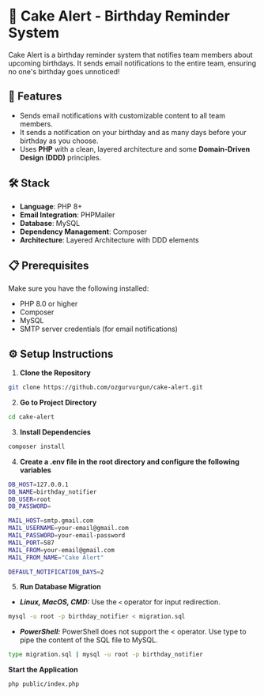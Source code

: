# 🎂 Cake Alert - Birthday Reminder System

Cake Alert is a birthday reminder system that notifies team members about upcoming birthdays. It sends email notifications to the entire team, ensuring no one's birthday goes unnoticed!

## 🚀 Features

- Sends email notifications with customizable content to all team members.
- It sends a notification on your birthday and as many days before your birthday as you choose.
- Uses **PHP** with a clean, layered architecture and some **Domain-Driven Design (DDD)** principles.

## 🛠️ Stack

- **Language**: PHP 8+
- **Email Integration**: PHPMailer
- **Database**: MySQL
- **Dependency Management**: Composer
- **Architecture**: Layered Architecture with DDD elements

## 📋 Prerequisites
Make sure you have the following installed:

- PHP 8.0 or higher
- Composer
- MySQL
- SMTP server credentials (for email notifications)

## ⚙️ Setup Instructions

1. **Clone the Repository**
```bash
git clone https://github.com/ozgurvurgun/cake-alert.git
```

2. **Go to Project Directory**
```bash
cd cake-alert
```

3. **Install Dependencies**
```bash
composer install
```

4. **Create a .env file in the root directory and configure the following variables**
```bash
DB_HOST=127.0.0.1
DB_NAME=birthday_notifier
DB_USER=root
DB_PASSWORD=

MAIL_HOST=smtp.gmail.com
MAIL_USERNAME=your-email@gmail.com
MAIL_PASSWORD=your-email-password
MAIL_PORT=587
MAIL_FROM=your-email@gmail.com
MAIL_FROM_NAME="Cake Alert"

DEFAULT_NOTIFICATION_DAYS=2
```

5. **Run Database Migration**
- ***Linux, MacOS, CMD:*** Use the `<` operator for input redirection.
```bash
mysql -u root -p birthday_notifier < migration.sql
```
- ***PowerShell:*** PowerShell does not support the < operator. Use type to pipe the content of the SQL file to MySQL.
```bash
type migration.sql | mysql -u root -p birthday_notifier
```

**Start the Application**
```bash
php public/index.php
```